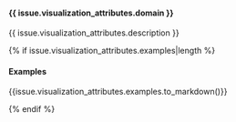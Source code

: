 #### {{ issue.visualization_attributes.domain }}

{{ issue.visualization_attributes.description }}

{% if issue.visualization_attributes.examples|length %}

#### Examples

{{issue.visualization_attributes.examples.to_markdown()}}

{% endif %}
